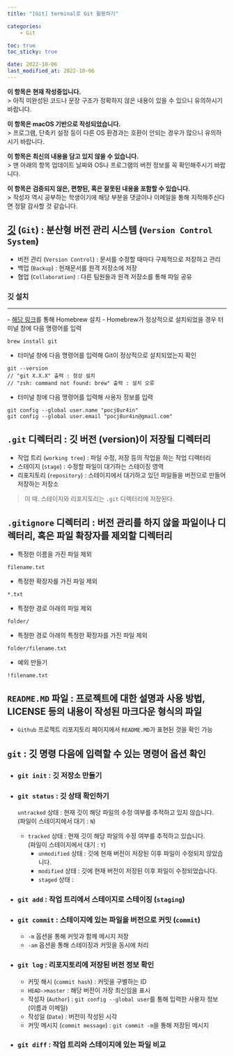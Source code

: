 ```yaml
---
title: "[Git] terminal로 Git 활용하기"

categories:
    - Git

toc: true
toc_sticky: true

date: 2022-10-06
last_modified_at: 2022-10-06
---
```


<p class="notice--primary"><strong>이 항목은 현재 작성중입니다.</strong><br>> 아직 미완성된 코드나 문장 구조가 정확하지 않은 내용이 있을 수 있으니 유의하시기 바랍니다.</p>

<p class="notice--info"><strong>이 항목은 macOS 기반으로 작성되었습니다.</strong><br>> 프로그램, 단축키 설정 등이 다른 OS 환경과는 호환이 안되는 경우가 많으니 유의하시기 바랍니다.</p>

<p class="notice--danger"><strong>이 항목은 최신의 내용을 담고 있지 않을 수 있습니다.</strong><br>> 맨 아래의 항목 업데이트 날짜와 OS나 프로그램의 버전 정보를 꼭 확인해주시기 바랍니다.</p>

<p class="notice--warning"><strong>이 항목은 검증되지 않은, 편향된, 혹은 잘못된 내용을 포함할 수 있습니다.</strong><br>> 작성자 역시 공부하는 학생이기에 해당 부분을 댓글이나 이메일을 통해 지적해주신다면 정말 감사할 것 같습니다.</p>

## <a href="https://git-scm.com">깃</a> (```Git```) : 분산형 버전 관리 시스템 (```Version Control System```)
- 버전 관리 (```Version Control```) : 문서를 수정할 때마다 구체적으로 저장하고 관리
- 백업 (```Backup```) : 현재문서를 원격 저장소에 저장
- 협업 (```Collaboration```) : 다른 팀원들과 원격 저장소를 통해 파일 공유

### 깃 설치
<hr>
- <a href="https://pocj8ur4in.github.io/mac/homebrew1/">해당 링크</a>를 통해 Homebrew 설치
- Homebrew가 정상적으로 설치되었을 경우 터미널 창에 다음 명령어를 입력

```
brew install git
```

- 터미널 창에 다음 명령어를 입력해 Git이 정상적으로 설치되었는지 확인

```
git --version
// "git X.X.X" 출력 : 정상 설치
// "zsh: command not found: brew" 출력 : 설치 오류
```

- 터미널 창에 다음 명령어를 입력해 사용자 정보를 입력

```
git config --global user.name "pocj8ur4in"
git config --global user.email "pocj8ur4in@gmail.com"
```

## ```.git``` 디렉터리 : 깃 버전 (version)이 저장될 디렉터리
- 작업 트리 (```working tree```) : 파일 수정, 저장 등의 작업을 하는 작업 디렉터리
- 스테이지 (```stage```) : 수정할 파일이 대기하는 스테이징 영역
- 리포지토리 (```repository```) : 스테이지에서 대기하고 있던 파일들을 버전으로 만들어 저장하는 저장소
> 이 때. 스테이지와 리포지토리는 ```.git``` 디렉터리에 저장된다.

## ```.gitignore``` 디렉터리 : 버전 관리를 하지 않을 파일이나 디렉터리, 혹은 파일 확장자를 제외할 디렉터리

- 특정한 이름을 가진 파일 제외

```
filename.txt
```
- 특정한 확장자를 가진 파일 제외

```
*.txt
```
- 특정한 경로 아래의 파일 제외

```
folder/
```
- 특정한 경로 아래의 특정한 확장자를 가진 파일 제외

```
folder/filename.txt
```
- 예외 만들기

```
!filename.txt
```

## ```README.MD``` 파일 : 프로젝트에 대한 설명과 사용 방법, LICENSE 등의 내용이 작성된 마크다운 형식의 파일
- ```Github``` 프로젝트 리포지토리 페이지에서 ```README.MD```가 표현된 것을 확인 가능

## ```git``` : 깃 명령 다음에 입력할 수 있는 명령어 옵션 확인

- ### ```git init``` : 깃 저장소 만들기

- ### ```git status``` :  깃 상태 확인하기
  ```untracked``` 상태 : 현재 깃이 해당 파일의 수정 여부를 추적하고 있지 않습니다. <br>(파일이 스테이지에서 대기 : ```N```)
  - ```tracked``` 상태 : 현재 깃이 해당 파일의 수정 여부를 추적하고 있습니다. <br>(파일이 스테이지에서 대기 : ```Y```)
    - ```unmodified``` 상태 : 깃에 현재 버전이 저장된 이후 파일이 수정되지 않았습니다.
    - ```modified``` 상태 : 깃에 현재 버전이 저장된 이후 파일이 수정되었습니다.
    - ```staged``` 상태 : 

- ### ```git add``` : 작업 트리에서 스테이지로 스테이징 (```staging```)

- ### ```git commit``` : 스테이지에 있는 파일을 버전으로 커밋 (```commit```)
  - ```-m``` 옵션을 통해 커밋과 함께 메시지 저장
  - ```-am``` 옵션을 통해 스테이징과 커밋을 동시에 처리

- ### ```git log``` : 리포지토리에 저장된 버전 정보 확인
  - 커밋 해시 (```commit hash```) : 커밋을 구별하는 ID
  - ```HEAD->master``` : 해당 버전이 가장 최신임을 표시
  -  작성자 (```Author```) : ```git config --global user```를 통해 입력한 사용자 정보 (이름과 이메일)
  - 작성일 (```Date```) : 버전이 작성된 시각
  - 커밋 메시지 (```commit message```) : ```git commit -m```을 통해 저장된 메시지

- ### ```git diff``` : 작업 트리와 스테이지에 있는 파일 비교